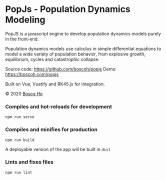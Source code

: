 
# PopJs - Population Dynamics Modeling

PopJS is a javascript engine to develop
 population dynamics models purely in the
front-end.

Population dynamics models use calculus in
 simple differential equations to model a wide variety
 of population behavior, from explosive growth,
  equilibrium, cycles and catastrophic collapse.

Source code: <https://github.com/boscoh/popjs>
Demo: <https://boscoh.com/popjs>

Built on Vue, Vuetify and RK45.js for integration.

&copy; 2020 [Bosco Ho](https://boscoh.com)

### Compiles and hot-reloads for development
```
npm run serve
```

### Compiles and minifies for production
```
npm run build
```

A deployable version of the app will be built
in `dist`

### Lints and fixes files
```
npm run lint
```

